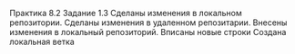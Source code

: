 Практика 8.2 Задание  1.3
Сделаны изменения в локальном репозитории.
Сделаны изменения в удаленном репозитарии.
Внесены изменения в локальный репозиторий.
Вписаны новые строки
Создана локальная ветка

